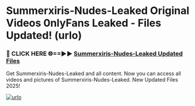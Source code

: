 # Summerxiris-Nudes-Leaked Original Videos 0nlyFans Leaked - Files Updated! (urlo)

<h3>🔴 CLICK HERE 🌐==►► <a href="https://tinyurl.com/4mcuefdz" rel="nofollow">Summerxiris-Nudes-Leaked Updated Files</a></h3>

Get Summerxiris-Nudes-Leaked and all content. Now you can access all videos and pictures of Summerxiris-Nudes-Leaked. New Updated Files 2025!

[![urlo](https://i.imgur.com/StAQSOY.gif)](https://tinyurl.com/4mcuefdz)
